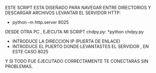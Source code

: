 ESTE SCRIPT ESTA DISEÑADO PARA NAVEGAR ENTRE DIRECTORIOS Y DESCARGAR ARCHIVOS
LEVANTAR EL SERVIDOR HTTP:
* python -m http.server 8025

DESDE OTRA PC , EJECUTA MI SCRIPT chdpy.py:
*python chdpy.py
* INTRODUCE LA DIRECCION IP (PUERTA DE ENLACE)
* INTRODUCE EL PUERTO DONDE LEVANTASTES EL SERVIDOR , EN ESTE CASO 8025

Y SI TODO FUE EJECUTADO CORRECTAMENTE TE CONECTARAS SIN PROBLEMAS.
